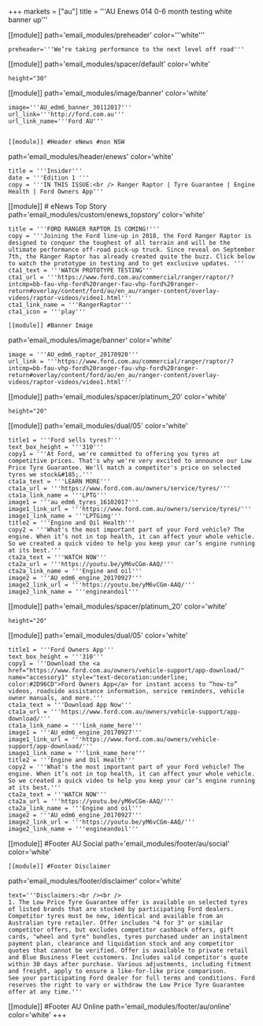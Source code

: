 +++
markets = ["au"]
title = '''AU Enews 014 0-6 month testing white banner up'''

[[module]]
path='email_modules/preheader'
color='''white'''

	preheader='''We’re taking performance to the next level off road'''


[[module]]
path='email_modules/spacer/default'
color='white'

	height="30"
    
[[module]]
path='email_modules/image/banner'
color='white'

	image='''AU_edm6_banner_30112017'''
	url_link='''http://ford.com.au'''
	url_link_name='''Ford AU'''


	[[module]] #Header eNews #non NSW
path='email_modules/header/enews'
color='white'

	title = '''Insider'''
	date = '''Edition 1 '''
	copy = '''IN THIS ISSUE:<br /> Ranger Raptor | Tyre Guarantee | Engine Health | Ford Owners App'''
   	


[[module]] # eNews Top Story
path='email_modules/custom/enews_topstory'
color='white'

	title = '''FORD RANGER RAPTOR IS COMING!'''
	copy = '''Joining the Ford line-up in 2018, the Ford Ranger Raptor is designed to conquer the toughest of all terrain and will be the ultimate performance off-road pick-up truck. Since reveal on September 7th, the Ranger Raptor has already created quite the buzz. Click below to watch the prototype in testing and to get exclusive updates. '''
	cta1_text = '''WATCH PROTOTYPE TESTING'''
	cta1_url = '''https://www.ford.com.au/commercial/ranger/raptor/?intcmp=bb-fau-vhp-ford%20ranger-fau-vhp-ford%20ranger-return#overlay/content/ford/au/en_au/ranger-content/overlay-videos/raptor-videos/video1.html'''
	cta1_link_name = '''RangerRaptor'''
	cta1_icon = '''play'''

    [[module]] #Banner Image
path='email_modules/image/banner'
color='white'

	image = '''AU_edm6_raptor_20170920'''
	url_link = '''https://www.ford.com.au/commercial/ranger/raptor/?intcmp=bb-fau-vhp-ford%20ranger-fau-vhp-ford%20ranger-return#overlay/content/ford/au/en_au/ranger-content/overlay-videos/raptor-videos/video1.html'''

[[module]]
path='email_modules/spacer/platinum_20'
color='white'

	height="20"
    
[[module]]
path='email_modules/dual/05'
color='white'

	title1 = '''Ford sells tyres?'''
	text_box_height = '''310'''
	copy1 = '''At Ford, we're committed to offering you tyres at competitive prices. That's why we're very excited to announce our Low Price Tyre Guarantee. We'll match a competitor's price on selected tyres we stock&#185;.'''
	cta1a_text = '''LEARN MORE'''
	cta1a_url = '''https://www.ford.com.au/owners/service/tyres/'''
	cta1a_link_name = '''LPTG'''
	image1 = '''au_edm6_tyres_16102017'''
	image1_link_url = '''https://www.ford.com.au/owners/service/tyres/'''
	image1_link_name = '''LPTGimg'''
	title2 = '''Engine and Oil Health'''
	copy2 = '''What's the most important part of your Ford vehicle? The engine. When it’s not in top health, it can affect your whole vehicle. So we created a quick video to help you keep your car’s engine running at its best.'''
	cta2a_text = '''WATCH NOW'''
	cta2a_url = '''https://youtu.be/yM6vCGm-AAQ/'''
	cta2a_link_name = '''Engine and oil'''
	image2 = '''AU_edm6_engine_20170927'''
	image2_link_url = '''https://youtu.be/yM6vCGm-AAQ/'''
	image2_link_name = '''engineandoil'''

[[module]]
path='email_modules/spacer/platinum_20'
color='white'

	height="20"
    
[[module]]
path='email_modules/dual/05'
color='white'

	title1 = '''Ford Owners App'''
	text_box_height = '''310'''
	copy1 = '''Download the <a href="https://www.ford.com.au/owners/vehicle-support/app-download/" name="accessory1" style="text-decoration:underline; color:#2D96CD">Ford Owners App</a> for instant access to “how-to” videos, roadside assistance information, service reminders, vehicle owner manuals, and more.'''
	cta1a_text = '''Download App Now'''
	cta1a_url = '''https://www.ford.com.au/owners/vehicle-support/app-download/'''
	cta1a_link_name = '''link_name_here'''
	image1 = '''AU_edm6_engine_20170927'''
	image1_link_url = '''https://www.ford.com.au/owners/vehicle-support/app-download/'''
	image1_link_name = '''link_name_here'''
	title2 = '''Engine and Oil Health'''
	copy2 = '''What's the most important part of your Ford vehicle? The engine. When it’s not in top health, it can affect your whole vehicle. So we created a quick video to help you keep your car’s engine running at its best.'''
	cta2a_text = '''WATCH NOW'''
	cta2a_url = '''https://youtu.be/yM6vCGm-AAQ/'''
	cta2a_link_name = '''Engine and oil'''
	image2 = '''AU_edm6_engine_20170927'''
	image2_link_url = '''https://youtu.be/yM6vCGm-AAQ/'''
	image2_link_name = '''engineandoil'''


[[module]] #Footer AU Social
path='email_modules/footer/au/social'
color='white'

    [[module]] #Footer Disclaimer
path='email_modules/footer/disclaimer'
color='white'

	text='''Disclaimers:<br /><br />
	1. The Low Price Tyre Guarantee offer is available on selected tyres of listed brands that are stocked by participating Ford dealers. Competitor tyres must be new, identical and available from an Australian tyre retailer. Offer includes "4 for 3" or similar competitor offers, but excludes competitor cashback offers, gift cards, "wheel and tyre" bundles, tyres purchased under an instalment payment plan, clearance and liquidation stock and any competitor quotes that cannot be verified. Offer is available to private retail and Blue Business Fleet customers. Includes valid competitor's quote within 30 days after purchase. Various adjustments, including fitment and freight, apply to ensure a like-for-like price comparison.
    See your participating Ford dealer for full terms and conditions. Ford reserves the right to vary or withdraw the Low Price Tyre Guarantee offer at any time.'''

[[module]] #Footer AU Online
path='email_modules/footer/au/online'
color='white'
+++

